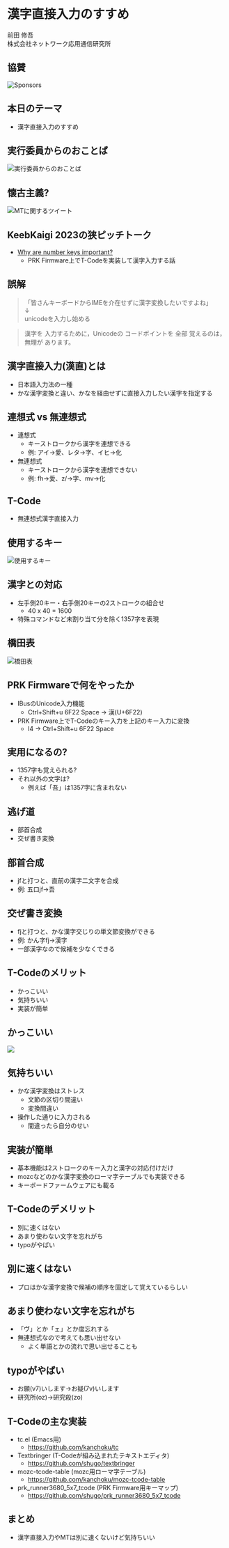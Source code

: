# 漢字直接入力のすすめ

前田 修吾  
株式会社ネットワーク応用通信研究所

## 協賛

![Sponsors](sponsors.png)

## 本日のテーマ

* 漢字直接入力のすすめ

## 実行委員からのおことば

![実行委員からのおことば](comment.png)

## 懐古主義?

![MTに関するツイート](tweet_mt.png)

## KeebKaigi 2023の狭ピッチトーク

* [Why are number keys important?](https://shugo.net/tmp/keebkaigi2023-tcode.pdf)
  * PRK Firmware上でT-Codeを実装して漢字入力する話

## 誤解

> 「皆さんキーボードからIMEを介在せずに漢字変換したいですよね」  
> ↓  
> unicodeを入力し始める

> 漢字を 入力するために，Unicodeの コードポイントを 全部 覚えるのは，無理が あります。

## 漢字直接入力(漢直)とは

* 日本語入力法の一種
* かな漢字変換と違い、かなを経由せずに直接入力したい漢字を指定する

## 連想式 vs 無連想式

* 連想式
  * キーストロークから漢字を連想できる
  * 例: アイ→愛、レタ→字、イヒ→化
* 無連想式
  * キーストロークから漢字を連想できない
  * 例: fh→愛、z/→字、mv→化

## T-Code

* 無連想式漢字直接入力

## 使用するキー

![使用するキー](tcode_keys.jpg)

## 漢字との対応

* 左手側20キー・右手側20キーの2ストロークの組合せ
    * 40 x 40 = 1600
* 特殊コマンドなど未割り当て分を除く1357字を表現

## 橋田表

![橋田表](hashida_table.png)

## PRK Firmwareで何をやったか

* IBusのUnicode入力機能
  * Ctrl+Shift+u 6F22 Space → 漢(U+6F22)
* PRK Firmware上でT-Codeのキー入力を上記のキー入力に変換
  * l4 → Ctrl+Shift+u 6F22 Space

## 実用になるの?

* 1357字も覚えられる?
* それ以外の文字は?
  * 例えば「吾」は1357字に含まれない

## 逃げ道

* 部首合成
* 交ぜ書き変換

## 部首合成

* jfと打つと、直前の漢字二文字を合成
* 例: 五口jf→吾

## 交ぜ書き変換

* fjと打つと、かな漢字交じりの単文節変換ができる
* 例: かん字fj→漢字
* 一部漢字なので候補を少なくできる

## T-Codeのメリット

* かっこいい
* 気持ちいい
* 実装が簡単

## かっこいい

![](cool_ime.png)

## 気持ちいい

* かな漢字変換はストレス
  * 文節の区切り間違い
  * 変換間違い
* 操作した通りに入力される
  * 間違ったら自分のせい

## 実装が簡単

* 基本機能は2ストロークのキー入力と漢字の対応付けだけ
* mozcなどのかな漢字変換のローマ字テーブルでも実装できる
* キーボードファームウェアにも載る

## T-Codeのデメリット

* 別に速くはない
* あまり使わない文字を忘れがち
* typoがやばい

## 別に速くはない

* プロはかな漢字変換で候補の順序を固定して覚えているらしい

## あまり使わない文字を忘れがち

* 「ヴ」とか「ェ」とか度忘れする
* 無連想式なので考えても思い出せない
  * よく単語とかの流れで思い出せることも

## typoがやばい

* お願(v7)いします→お疑(7v)いします
* 研究所(oz)→研究殺(zo)

## T-Codeの主な実装

* tc.el (Emacs用)
  * https://github.com/kanchoku/tc
* Textbringer (T-Codeが組み込まれたテキストエディタ)
  * https://github.com/shugo/textbringer
* mozc-tcode-table (mozc用ローマ字テーブル)
  * https://github.com/kanchoku/mozc-tcode-table
* prk_runner3680_5x7_tcode (PRK Firmware用キーマップ)
  * https://github.com/shugo/prk_runner3680_5x7_tcode

## まとめ

* 漢字直接入力やMTは別に速くないけど気持ちいい
